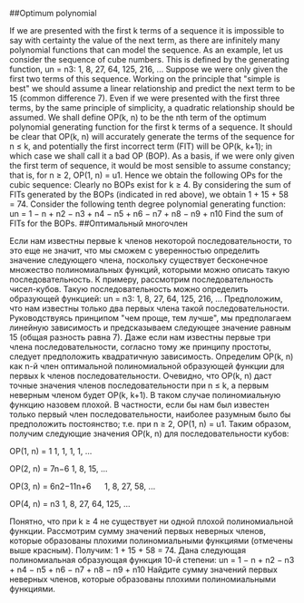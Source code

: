 ##Optimum polynomial

If we are presented with the first k terms of a sequence it is impossible to say with certainty the value of the next term, as there are infinitely many polynomial functions that can model the sequence.
As an example, let us consider the sequence of cube numbers. This is defined by the generating function, un = n3: 1, 8, 27, 64, 125, 216, ...
Suppose we were only given the first two terms of this sequence. Working on the principle that "simple is best" we should assume a linear relationship and predict the next term to be 15 (common difference 7). Even if we were presented with the first three terms, by the same principle of simplicity, a quadratic relationship should be assumed.
We shall define OP(k, n) to be the nth term of the optimum polynomial generating function for the first k terms of a sequence. It should be clear that OP(k, n) will accurately generate the terms of the sequence for n ≤ k, and potentially the first incorrect term (FIT) will be OP(k, k+1); in which case we shall call it a bad OP (BOP).
As a basis, if we were only given the first term of sequence, it would be most sensible to assume constancy; that is, for n ≥ 2, OP(1, n) = u1.
Hence we obtain the following OPs for the cubic sequence:
Clearly no BOPs exist for k ≥ 4.
By considering the sum of FITs generated by the BOPs (indicated in red above), we obtain 1 + 15 + 58 = 74.
Consider the following tenth degree polynomial generating function:
un = 1 − n + n2 − n3 + n4 − n5 + n6 − n7 + n8 − n9 + n10
Find the sum of FITs for the BOPs.
##Оптимальный многочлен

Если нам известны первые k членов некоторой последовательности, то это еще не значит, что мы сможем с уверенностью определить значение следующего члена, поскольку существует бесконечное множество полиномиальных функций, которыми можно описать такую последовательность.
К примеру, рассмотрим последовательность чисел-кубов. Такую последовательность можно определить образующей функцией: un = n3: 1, 8, 27, 64, 125, 216, ...
Предположим, что нам известны только два первых члена такой последовательности. Руководствуясь принципом "чем проще, тем лучше", мы предполагаем линейную зависимость и предсказываем следующее значение равным 15 (общая разность равна 7). Даже если нам известны первые три члена последовательности, согласно тому же принципу простоты, следует предположить квадратичную зависимость.
Определим OP(k, n) как n-й член оптимальной полиномиальной образующей функции для первых k членов последовательности. Очевидно, что OP(k, n) даст точные значения членов последовательности при n ≤ k, а первым неверным членом будет OP(k, k+1). В таком случае полиномиальную функцию назовем плохой.
В частности, если бы нам был известен только первый член последовательности, наиболее разумным было бы предположить постоянство; т.е. при n ≥ 2, OP(1, n) = u1.
Таким образом, получим следующие значения OP(k, n) для последовательности кубов:



OP(1, n) = 1
1, 1, 1, 1, ...


OP(2, n) = 7n−6
1, 8, 15, ...


OP(3, n) = 6n2−11n+6     
1, 8, 27, 58, ...


OP(4, n) = n3
1, 8, 27, 64, 125, ...



Понятно, что при k ≥ 4 не существует ни одной плохой полиномиальной функции.
Рассмотрим сумму значений первых неверных членов, которые образованы плохими полиномиальными функциями (отмечены выше красным). Получим: 1 + 15 + 58 = 74.
Дана следующая полиномиальная образующая функция 10-й степени:
un = 1 − n + n2 − n3 + n4 − n5 + n6 − n7 + n8 − n9 + n10
Найдите сумму значений первых неверных членов, которые образованы плохими полиномиальными функциями.
